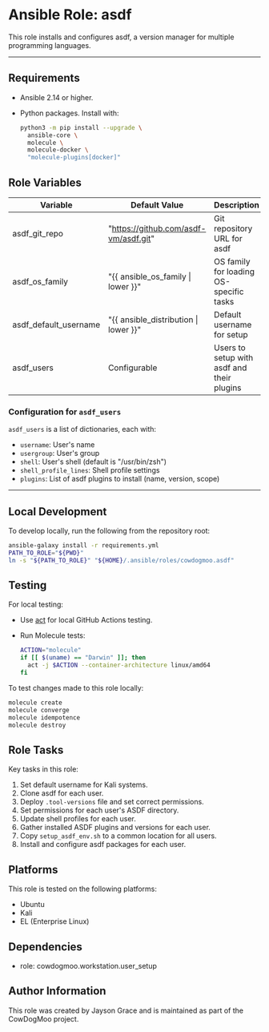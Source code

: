 # Ansible Role: asdf

This role installs and configures asdf, a version manager for multiple
programming languages.

---

## Requirements

- Ansible 2.14 or higher.
- Python packages. Install with:

  ```bash
  python3 -m pip install --upgrade \
    ansible-core \
    molecule \
    molecule-docker \
    "molecule-plugins[docker]"
  ```

## Role Variables

| Variable              | Default Value                         | Description                                |
| --------------------- | ------------------------------------- | ------------------------------------------ |
| asdf_git_repo         | "https://github.com/asdf-vm/asdf.git" | Git repository URL for asdf                |
| asdf_os_family        | "{{ ansible_os_family \| lower }}"    | OS family for loading OS-specific tasks    |
| asdf_default_username | "{{ ansible_distribution \| lower }}" | Default username for setup                 |
| asdf_users            | Configurable                          | Users to setup with asdf and their plugins |

### Configuration for `asdf_users`

`asdf_users` is a list of dictionaries, each with:

- `username`: User's name
- `usergroup`: User's group
- `shell`: User's shell (default is "/usr/bin/zsh")
- `shell_profile_lines`: Shell profile settings
- `plugins`: List of asdf plugins to install (name, version, scope)

---

## Local Development

To develop locally, run the following from the repository root:

```bash
ansible-galaxy install -r requirements.yml
PATH_TO_ROLE="${PWD}"
ln -s "${PATH_TO_ROLE}" "${HOME}/.ansible/roles/cowdogmoo.asdf"
```

## Testing

For local testing:

- Use [act](https://github.com/nektos/act) for local GitHub Actions testing.

- Run Molecule tests:

  ```bash
  ACTION="molecule"
  if [[ $(uname) == "Darwin" ]]; then
    act -j $ACTION --container-architecture linux/amd64
  fi
  ```

To test changes made to this role locally:

```bash
molecule create
molecule converge
molecule idempotence
molecule destroy
```

## Role Tasks

Key tasks in this role:

1. Set default username for Kali systems.
2. Clone asdf for each user.
3. Deploy `.tool-versions` file and set correct permissions.
4. Set permissions for each user's ASDF directory.
5. Update shell profiles for each user.
6. Gather installed ASDF plugins and versions for each user.
7. Copy `setup_asdf_env.sh` to a common location for all users.
8. Install and configure asdf packages for each user.

## Platforms

This role is tested on the following platforms:

- Ubuntu
- Kali
- EL (Enterprise Linux)

## Dependencies

- role: cowdogmoo.workstation.user_setup

## Author Information

This role was created by Jayson Grace and is maintained as part of
the CowDogMoo project.
